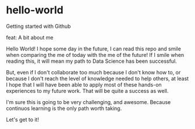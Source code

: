 # hello-world
Getting started with Github

feat: A bit about me

Hello World!
I hope some day in the future, I can read this repo and smile when comparing the me of today with the me of the future! If I smile when reading this, it will mean my path to Data Science has been successful.

But, even if I don't collaborate too much because I don't know how to, or because I don't reach the level of knowledge needed to help others, at least I hope that I will have been able to apply most of these hands-on experiences to my future work. That will be quite a success as well.

I'm sure this is going to be very challenging, and awesome. Because continuos learning is the only path worth taking. 

Let's get to it!
